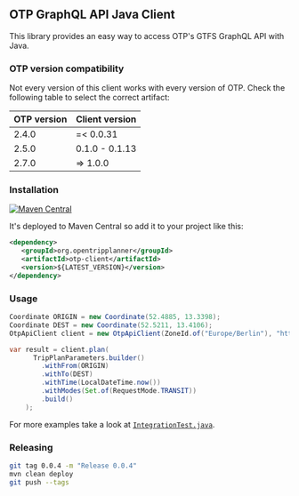 ## OTP GraphQL API Java Client

This library provides an easy way to access OTP's GTFS GraphQL API with Java.

### OTP version compatibility

Not every version of this client works with every version of OTP. Check the
following table to select the correct artifact:

| OTP version | Client version |
|-------------|----------------|
| 2.4.0       | =< 0.0.31      |
| 2.5.0       | 0.1.0 - 0.1.13 |
| 2.7.0       | => 1.0.0       |

### Installation

[![Maven Central](https://img.shields.io/maven-central/v/org.opentripplanner/otp-client.svg)](https://mvnrepository.com/artifact/org.opentripplanner/otp-client)

It's deployed to Maven Central so add it to your project like this:

```xml
<dependency>
   <groupId>org.opentripplanner</groupId>
   <artifactId>otp-client</artifactId>
   <version>${LATEST_VERSION}</version>
</dependency>
```

### Usage

```java
Coordinate ORIGIN = new Coordinate(52.4885, 13.3398);
Coordinate DEST = new Coordinate(52.5211, 13.4106);
OtpApiClient client = new OtpApiClient(ZoneId.of("Europe/Berlin"), "https://example.com");

var result = client.plan(
      TripPlanParameters.builder()
        .withFrom(ORIGIN)
        .withTo(DEST)
        .withTime(LocalDateTime.now())
        .withModes(Set.of(RequestMode.TRANSIT))
        .build()
    );
```

For more examples take a look at [`IntegrationTest.java`](https://github.com/opentripplanner/otp-java-client/blob/main/src/test/java/org/opentripplanner/IntegrationTest.java).

### Releasing

```sh
git tag 0.0.4 -m "Release 0.0.4"
mvn clean deploy
git push --tags
```